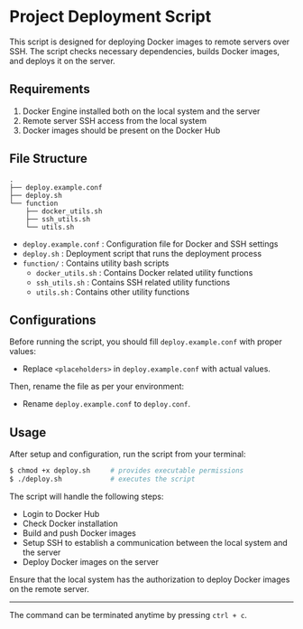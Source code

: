 # Project Deployment Script 

This script is designed for deploying Docker images to remote servers over SSH. The script checks necessary dependencies, builds Docker images, and deploys it on the server.

## Requirements

1. Docker Engine installed both on the local system and the server
2. Remote server SSH access from the local system
3. Docker images should be present on the Docker Hub

## File Structure

```
.
├── deploy.example.conf
├── deploy.sh
└── function
    ├── docker_utils.sh
    ├── ssh_utils.sh
    └── utils.sh
```
- `deploy.example.conf` : Configuration file for Docker and SSH settings
- `deploy.sh` : Deployment script that runs the deployment process
- `function/` : Contains utility bash scripts
    - `docker_utils.sh` : Contains Docker related utility functions
    - `ssh_utils.sh` : Contains SSH related utility functions
    - `utils.sh` : Contains other utility functions 

## Configurations

Before running the script, you should fill `deploy.example.conf` with proper values:

- Replace `<placeholders>` in `deploy.example.conf` with actual values.

Then, rename the file as per your environment:

- Rename `deploy.example.conf` to `deploy.conf`.

## Usage

After setup and configuration, run the script from your terminal:

```bash
$ chmod +x deploy.sh     # provides executable permissions
$ ./deploy.sh            # executes the script
```

The script will handle the following steps:

- Login to Docker Hub
- Check Docker installation
- Build and push Docker images
- Setup SSH to establish a communication between the local system and the server
- Deploy Docker images on the server

Ensure that the local system has the authorization to deploy Docker images on the remote server.

---

The command can be terminated anytime by pressing `ctrl + c`.